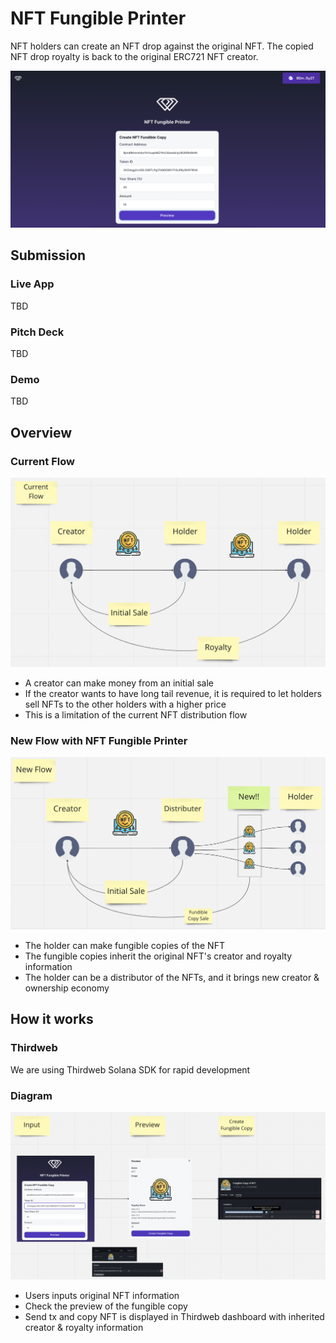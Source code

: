 # NFT Fungible Printer

NFT holders can create an NFT drop against the original NFT.
The copied NFT drop royalty is back to the original ERC721 NFT creator.

![top](./docs/top.png)

## Submission

### Live App

TBD

### Pitch Deck

TBD

### Demo

TBD

## Overview

### Current Flow

![current-flow](./docs/current-flow.png)

- A creator can make money from an initial sale
- If the creator wants to have long tail revenue, it is required to let holders sell NFTs to the other holders with a higher price
- This is a limitation of the current NFT distribution flow

### New Flow with NFT Fungible Printer

![new-flow](./docs/new-flow.png)

- The holder can make fungible copies of the NFT
- The fungible copies inherit the original NFT's creator and royalty information
- The holder can be a distributor of the NFTs, and it brings new creator & ownership economy

## How it works

### Thirdweb

We are using Thirdweb Solana SDK for rapid development

### Diagram

![how-it-works](./docs/how-it-works.png)

- Users inputs original NFT information
- Check the preview of the fungible copy
- Send tx and copy NFT is displayed in Thirdweb dashboard with inherited creator & royalty information
